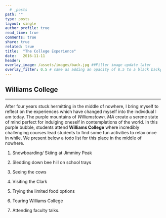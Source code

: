 ```yaml
---
  # _posts
path: ""
type: posts
layout: single
author_profile: true
read_time: true
comments: true
share: true
related: true
title:  "The College Experience"
date:   2016-11-11
header:
overlay_image: /assets/images/back.jpg ##Filler image update later
overlay_filter: 0.5 # same as adding an opacity of 0.5 to a black background
---
```


## Williams College ##

---

After four years stuck hermitting in the middle of nowhere, I bring myself to reflect on the experiences which have changed myself into the individual I am today. The purple mountains of *Williamstown, MA* create a serene state of mind perfect for indulging oneself in contemplations of the world. In this purple bubble, students attend **Williams College** where incredibly challenging courses lead students to find some fun activities to relax once in while. We present below a todo list for this place in the middle of nowhere.

1. Snowboarding/ Skiing at Jimminy Peak

2. Sledding down bee hill on school trays

3. Seeing the cows 

4. Visiting the Clark

5. Trying the limited food options

6. Touring Williams College

7. Attending faculty talks.

